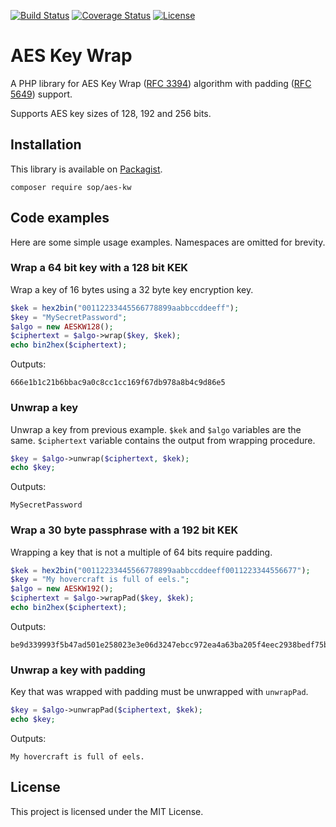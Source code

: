 [![Build Status](https://travis-ci.org/sop/aes-kw.svg?branch=master)](https://travis-ci.org/sop/aes-kw)
[![Coverage Status](https://coveralls.io/repos/github/sop/aes-kw/badge.svg?branch=master)](https://coveralls.io/github/sop/aes-kw?branch=master)
[![License](https://poser.pugx.org/sop/aes-kw/license)](https://github.com/sop/aes-kw/blob/master/LICENSE)

# AES Key Wrap
A PHP library for AES Key Wrap
([RFC 3394](https://tools.ietf.org/html/rfc3394))
algorithm with padding
([RFC 5649](https://tools.ietf.org/html/rfc5649))
support.

Supports AES key sizes of 128, 192 and 256 bits.

## Installation
This library is available on
[Packagist](https://packagist.org/packages/sop/aes-kw).

    composer require sop/aes-kw

## Code examples
Here are some simple usage examples. Namespaces are omitted for brevity.

### Wrap a 64 bit key with a 128 bit KEK
Wrap a key of 16 bytes using a 32 byte key encryption key.

```php
$kek = hex2bin("00112233445566778899aabbccddeeff");
$key = "MySecretPassword";
$algo = new AESKW128();
$ciphertext = $algo->wrap($key, $kek);
echo bin2hex($ciphertext);
```

Outputs:

    666e1b1c21b6bbac9a0c8cc1cc169f67db978a8b4c9d86e5

### Unwrap a key
Unwrap a key from previous example. `$kek` and `$algo` variables are the same.
`$ciphertext` variable contains the output from wrapping procedure.

```php
$key = $algo->unwrap($ciphertext, $kek);
echo $key;
```

Outputs:

    MySecretPassword

### Wrap a 30 byte passphrase with a 192 bit KEK
Wrapping a key that is not a multiple of 64 bits require padding.

```php
$kek = hex2bin("00112233445566778899aabbccddeeff0011223344556677");
$key = "My hovercraft is full of eels.";
$algo = new AESKW192();
$ciphertext = $algo->wrapPad($key, $kek);
echo bin2hex($ciphertext);
```

Outputs:

    be9d339993f5b47ad501e258023e3e06d3247ebcc972ea4a63ba205f4eec2938bedf75b4c674ba96

### Unwrap a key with padding
Key that was wrapped with padding must be unwrapped with `unwrapPad`.

```php
$key = $algo->unwrapPad($ciphertext, $kek);
echo $key;
```

Outputs:

    My hovercraft is full of eels.

## License
This project is licensed under the MIT License.
